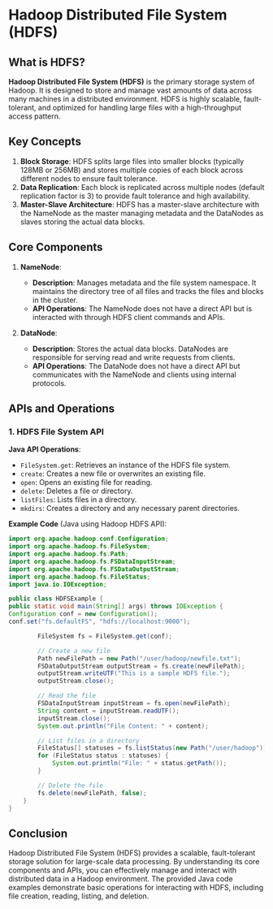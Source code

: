 # Hadoop Distributed File System (HDFS)

## What is HDFS?

**Hadoop Distributed File System (HDFS)** is the primary storage system of Hadoop. It is designed to store and manage vast amounts of data across many machines in a distributed environment. HDFS is highly scalable, fault-tolerant, and optimized for handling large files with a high-throughput access pattern.

## Key Concepts

1. **Block Storage**: HDFS splits large files into smaller blocks (typically 128MB or 256MB) and stores multiple copies of each block across different nodes to ensure fault tolerance.
2. **Data Replication**: Each block is replicated across multiple nodes (default replication factor is 3) to provide fault tolerance and high availability.
3. **Master-Slave Architecture**: HDFS has a master-slave architecture with the NameNode as the master managing metadata and the DataNodes as slaves storing the actual data blocks.

## Core Components

1. **NameNode**:
    - **Description**: Manages metadata and the file system namespace. It maintains the directory tree of all files and tracks the files and blocks in the cluster.
    - **API Operations**: The NameNode does not have a direct API but is interacted with through HDFS client commands and APIs.

2. **DataNode**:
    - **Description**: Stores the actual data blocks. DataNodes are responsible for serving read and write requests from clients.
    - **API Operations**: The DataNode does not have a direct API but communicates with the NameNode and clients using internal protocols.

## APIs and Operations

### 1. HDFS File System API

**Java API Operations**:
- `FileSystem.get`: Retrieves an instance of the HDFS file system.
- `create`: Creates a new file or overwrites an existing file.
- `open`: Opens an existing file for reading.
- `delete`: Deletes a file or directory.
- `listFiles`: Lists files in a directory.
- `mkdirs`: Creates a directory and any necessary parent directories.

**Example Code** (Java using Hadoop HDFS API):

```java
import org.apache.hadoop.conf.Configuration;
import org.apache.hadoop.fs.FileSystem;
import org.apache.hadoop.fs.Path;
import org.apache.hadoop.fs.FSDataInputStream;
import org.apache.hadoop.fs.FSDataOutputStream;
import org.apache.hadoop.fs.FileStatus;
import java.io.IOException;

public class HDFSExample {
public static void main(String[] args) throws IOException {
Configuration conf = new Configuration();
conf.set("fs.defaultFS", "hdfs://localhost:9000");

        FileSystem fs = FileSystem.get(conf);

        // Create a new file
        Path newFilePath = new Path("/user/hadoop/newfile.txt");
        FSDataOutputStream outputStream = fs.create(newFilePath);
        outputStream.writeUTF("This is a sample HDFS file.");
        outputStream.close();

        // Read the file
        FSDataInputStream inputStream = fs.open(newFilePath);
        String content = inputStream.readUTF();
        inputStream.close();
        System.out.println("File Content: " + content);

        // List files in a directory
        FileStatus[] statuses = fs.listStatus(new Path("/user/hadoop"));
        for (FileStatus status : statuses) {
            System.out.println("File: " + status.getPath());
        }

        // Delete the file
        fs.delete(newFilePath, false);
    }
}
```

## Conclusion

Hadoop Distributed File System (HDFS) provides a scalable, fault-tolerant storage solution for large-scale data processing. By understanding its core components and APIs, you can effectively manage and interact with distributed data in a Hadoop environment. The provided Java code examples demonstrate basic operations for interacting with HDFS, including file creation, reading, listing, and deletion.
